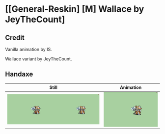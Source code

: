 # [\[General-Reskin\] \[M\] Wallace by JeyTheCount]

## Credit

Vanilla animation by IS.

Wallace variant by JeyTheCount.

## Handaxe

| Still | Animation |
| :---: | :-------: |
| ![Handaxe still](./Handaxe_000.png) | ![Handaxe animation](./Handaxe.gif) |
